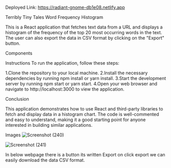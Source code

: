 Deployed Link: https://radiant-gnome-db1e08.netlify.app

Terribly Tiny Tales Word Frequency Histogram

This is a React application that fetches text data from a URL and displays a histogram of the frequency of the top 20 most occurring words in the text. The user can also export the data in CSV format by clicking on the "Export" button.

Components

Instructions
To run the application, follow these steps:

1.Clone the repository to your local machine.
2.Install the necessary dependencies by running npm install or yarn install.
3.Start the development server by running npm start or yarn start.
4.Open your web browser and navigate to http://localhost:3000 to view the application.


Conclusion

This application demonstrates how to use React and third-party libraries to fetch and display data in a histogram chart. The code is well-commented and easy to understand, making it a good starting point for anyone interested in building similar applications.

Images
![Screenshot (240)](https://github.com/Shraddhasingh171/Terribly-Tiny-Tales-Assignment/assets/91796853/0cc46c24-df72-473d-9b19-5a1d913ed64a)

![Screenshot (241)](https://github.com/Shraddhasingh171/Terribly-Tiny-Tales-Assignment/assets/91796853/95c99dc8-729e-485d-805c-adf06b3bb88b)

In below webpage there is a button its written Export on click export we can easily download the data CSV format.
